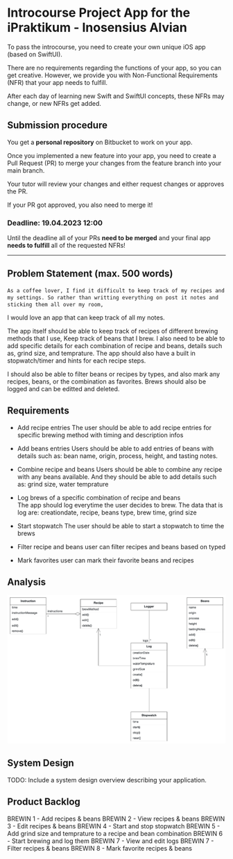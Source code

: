 # Introcourse Project App for the iPraktikum - Inosensius Alvian

To pass the introcourse, you need to create your own unique iOS app (based on SwiftUI).

There are no requirements regarding the functions of your app, so you can get creative.
However, we provide you with Non-Functional Requirements (NFR) that your app needs to fulfill.

After each day of learning new Swift and SwiftUI concepts, these NFRs may change, or new NFRs get added.


## Submission procedure

You get a **personal repository** on Bitbucket to work on your app.

Once you implemented a new feature into your app, you need to create a Pull Request (PR) to merge your changes from the feature branch into your main branch.

Your tutor will review your changes and either request changes or approves the PR. 

If your PR got approved, you also need to merge it!

### Deadline: **19.04.2023 12:00**
Until the deadline all of your PRs **need to be merged** and your final app **needs to fulfill** all of the requested NFRs!

---

## Problem Statement (max. 500 words)

    As a coffee lover, I find it difficult to keep track of my recipes and my settings. So rather than writting everything on post it notes and sticking them all over my room, 
I would love an app that can keep track of all my notes. 

The app itself should be able to keep track of recipes of different brewing methods that I use, Keep track of beans that I brew. I also need to be able to add specific details for each combination of recipe and beans, details such as, grind size, and temprature. The app should also have a built in stopwatch/timer and hints for each recipe steps.

I should also be able to filter beans or recipes by types, and also mark any recipes, beans, or the combination as favorites. Brews should also be logged and can be editted and deleted.

## Requirements

- Add recipe entries
    The user should be able to add recipe entries for specific brewing method with timing and description infos

- Add beans entries 
    Users should be able to add entries of beans with details such as: bean name, origin, process, height, and tasting notes.
    
- Combine recipe and beans
    Users should be able to combine any recipe with any beans available. And they should be able to add details such as: grind size, water temprature 
    
- Log brews of a specific combination of recipe and beans     
    The app should log everytime the user decides to brew. The data that is log are: creationdate, recipe, beans type, brew time, grind size
    
- Start stopwatch
    The user should be able to start a stopwatch to time the brews
    
- Filter recipe and beans
    user can filter recipes and beans based on typed
    
- Mark favorites 
    user can mark their favorite beans and recipes
    


## Analysis
<img src = "./analysis.png">


## System Design

TODO: Include a system design overview describing your application.

## Product Backlog
BREWIN 1 - Add recipes & beans
BREWIN 2 - View recipes & beans
BREWIN 3 - Edit recipes & beans
BREWIN 4 - Start and stop stopwatch
BREWIN 5 - Add grind size and temprature to a recipe and bean combination
BREWIN 6 - Start brewing and log them
BREWIN 7 - View and edit logs
BREWIN 7 - Filter recipes & beans
BREWIN 8 - Mark favorite recipes & beans
